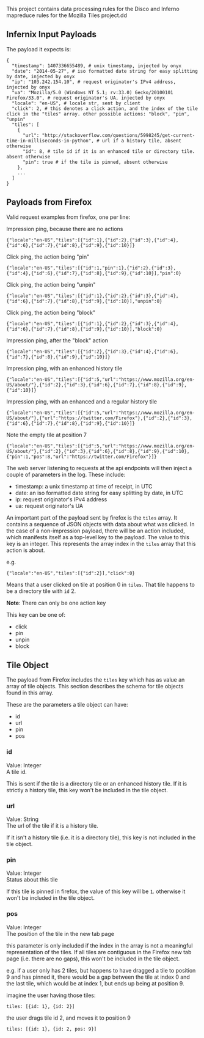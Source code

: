 This project contains data processing rules for the Disco and Inferno mapreduce rules for the Mozilla Tiles project.dd

Infernix Input Payloads
-----------------------

The payload it expects is:

    {
      "timestamp": 1407336655489, # unix timestamp, injected by onyx
      "date": "2014-05-27", # iso formatted date string for easy splitting by date, injected by onyx
      "ip": "103.242.154.10", # request originator's IPv4 address, injected by onyx
      "ua": "Mozilla/5.0 (Windows NT 5.1; rv:33.0) Gecko/20100101 Firefox/33.0", # request originator's UA, injected by onyx
      "locale": "en-US", # locale str, sent by client
      "click": 2, # this denotes a click action, and the index of the tile click in the "tiles" array. other possible actions: "block", "pin", "unpin"
      "tiles": [
        {
          "url": "http://stackoverflow.com/questions/5998245/get-current-time-in-milliseconds-in-python", # url if a history tile, absent otherwise
          "id": 8, # tile id if it is an enhanced tile or directory tile. absent otherwise
          "pin": true # if the tile is pinned, absent otherwise
        },
        ...
      ]
    }

Payloads from Firefox
---------------------

Valid request examples from firefox, one per line:

Impression ping, because there are no actions

    {"locale":"en-US","tiles":[{"id":1},{"id":2},{"id":3},{"id":4},{"id":6},{"id":7},{"id":8},{"id":9},{"id":10}]}

Click ping, the action being "pin"

    {"locale":"en-US","tiles":[{"id":1,"pin":1},{"id":2},{"id":3},{"id":4},{"id":6},{"id":7},{"id":8},{"id":9},{"id":10}],"pin":0}

Click ping, the action being "unpin"

    {"locale":"en-US","tiles":[{"id":1},{"id":2},{"id":3},{"id":4},{"id":6},{"id":7},{"id":8},{"id":9},{"id":10}],"unpin":0}

Click ping, the action being "block"

    {"locale":"en-US","tiles":[{"id":1},{"id":2},{"id":3},{"id":4},{"id":6},{"id":7},{"id":8},{"id":9},{"id":10}],"block":0}

Impression ping, after the "block" action

    {"locale":"en-US","tiles":[{"id":2},{"id":3},{"id":4},{"id":6},{"id":7},{"id":8},{"id":9},{"id":10}]}

Impression ping, with an enhanced history tile

    {"locale":"en-US","tiles":[{"id":5,"url":"https://www.mozilla.org/en-US/about/"},{"id":2},{"id":3},{"id":6},{"id":7},{"id":8},{"id":9},{"id":10}]}

Impression ping, with an enhanced and a regular history tile

    {"locale":"en-US","tiles":[{"id":5,"url":"https://www.mozilla.org/en-US/about/"},{"url":"https://twitter.com/Firefox"},{"id":2},{"id":3},{"id":6},{"id":7},{"id":8},{"id":9},{"id":10}]}

Note the empty tile at position 7

    {"locale":"en-US","tiles":[{"id":5,"url":"https://www.mozilla.org/en-US/about/"},{"id":2},{"id":3},{"id":6},{"id":8},{"id":9},{"id":10},{"pin":1,"pos":8,"url":"https://twitter.com/Firefox"}]}

The web server listening to requests at the api endpoints will then inject a couple of parameters in the log. These include:
 * timestamp: a unix timestamp at time of receipt, in UTC
 * date: an iso formatted date string for easy splitting by date, in UTC
 * ip: request originator's IPv4 address
 * ua: request originator's UA

An important part of the payload sent by firefox is the `tiles` array. It contains a sequence of JSON objects with data about what was clicked.
In the case of a non-impression payload, there will be an action included, which manifests itself as a top-level key to the payload. The value to this key is an integer. This represents the array index in the `tiles` array that this action is about.

e.g.

    {"locale":"en-US","tiles":[{"id":2}],"click":0}

Means that a user clicked on tile at position 0 in `tiles`. That tile happens to be a directory tile with `id` 2.

__Note__: There can only be one action key

This key can be one of:
 * click
 * pin
 * unpin
 * block

## Tile Object

The payload from Firefox includes the `tiles` key which has as value an array of tile objects. This section describes the schema for tile objects found in this array.

These are the parameters a tile object can have:

 * id
 * url
 * pin
 * pos

### id
Value: Integer  
A tile id.

This is sent if the tile is a directory tile or an enhanced history tile. If it is strictly a history tile, this key won't be included in the tile object.

### url
Value: String  
The url of the tile if it is a history tile.

If it isn't a history tile (i.e. it is a directory tile), this key is not included in the tile object.

### pin
Value: Integer  
Status about this tile

If this tile is pinned in firefox, the value of this key will be `1`. otherwise it won't be included in the tile object.

### pos
Value: Integer  
The position of the tile in the new tab page

this parameter is only included if the index in the array is not a meaningful representation of the tiles.
If all tiles are contiguous in the Firefox new tab page (i.e. there are no gaps), this won't be included in the tile object.

e.g. if a user only has 2 tiles, but happens to have dragged a tile to position 9 and has pinned it, there would be a gap between the tile at index 0 and the last tile, which would be at index 1, but ends up being at position 9.

imagine the user having those tiles:

    tiles: [{id: 1}, {id: 2}]

the user drags tile id 2, and moves it to position 9

    tiles: [{id: 1}, {id: 2, pos: 9}]
